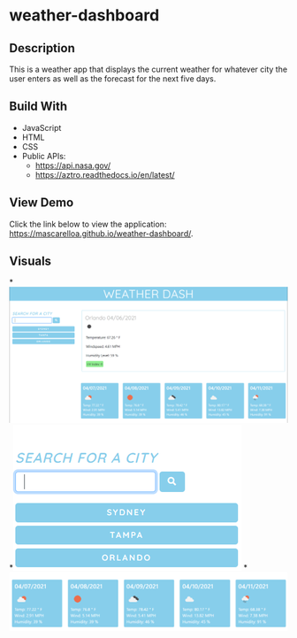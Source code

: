 # weather-dashboard




## Description
This is a weather app that displays the current weather for whatever city the user enters as well as the forecast for the next five days. 

## Build With
* JavaScript
* HTML
* CSS
* Public APIs:
  - https://api.nasa.gov/
  - https://aztro.readthedocs.io/en/latest/

## View Demo
Click the link below to view the application:
https://mascarelloa.github.io/weather-dashboard/.


## Visuals

*![Visual 1](/assets/images/visual1.png)
*![Visual 2](/assets/images/visual2.png)
*![Visual 3](/assets/images/visual3.png)

